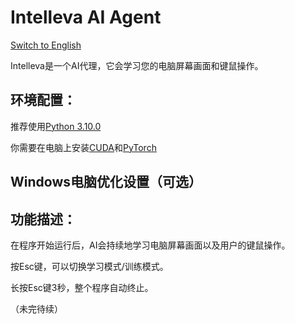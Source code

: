 # Intelleva AI Agent
[Switch to English](https://github.com/EBmddQaKd4l07nugeT7UjWIMn/Intelleva-AI-Agent/blob/main/README_EN.md)

Intelleva是一个AI代理，它会学习您的电脑屏幕画面和键鼠操作。

## 环境配置：

推荐使用[Python 3.10.0](https://www.python.org/downloads/release/python-3100/)

你需要在电脑上安装[CUDA](https://developer.nvidia.com/cuda-toolkit)和[PyTorch](https://pytorch.org/get-started/locally/)

## Windows电脑优化设置（可选）

## 功能描述：

在程序开始运行后，AI会持续地学习电脑屏幕画面以及用户的键鼠操作。

按Esc键，可以切换学习模式/训练模式。

长按Esc键3秒，整个程序自动终止。

（未完待续）
